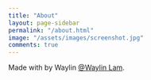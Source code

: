 ```yaml
---
title: "About"
layout: page-sidebar
permalink: "/about.html"
image: "/assets/images/screenshot.jpg"
comments: true
---
```

Made with <i class="fa fa-heart text-danger"></i> by Waylin [@Waylin Lam](https://www.supplied-from-china.com/Waylin-Lam.github.io/authors-list.html/).
